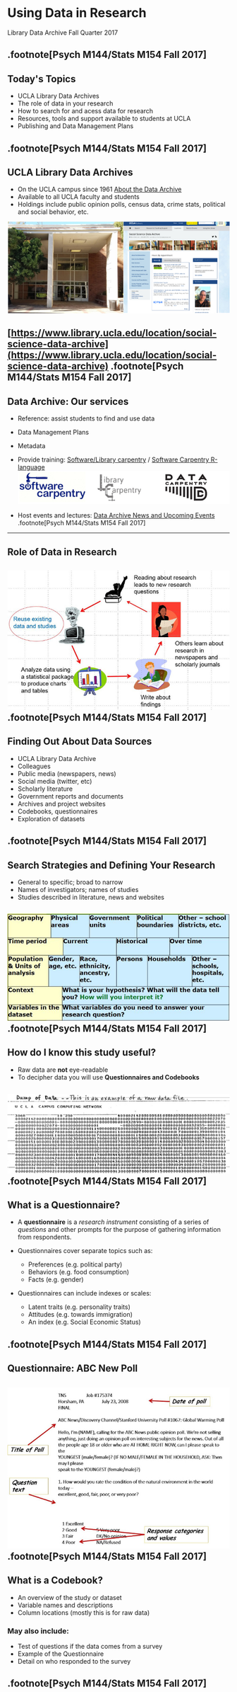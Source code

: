 <br><br><br><br><br>

# Using Data in Research  
Library Data Archive
Fall Quarter 2017

.footnote[Psych M144/Stats M154     Fall 2017]
---


## Today's Topics    

* UCLA Library Data Archives
* The role of data in your research
* How to search for and acess data for research
* Resources, tools and support available to students at UCLA
* Publishing and Data Management Plans

.footnote[Psych M144/Stats M154     Fall 2017]
---

## UCLA Library Data Archives   
 
* On the UCLA campus since 1961 [About the Data Archive](https://www.library.ucla.edu/social-science-data-archive/about-data-archive)
* Available to all UCLA faculty and students
* Holdings include public opinion polls, census data, crime stats, political and social behavior, etc.  

![illustration: Rolfe Hall](./images/dataArchive.jpg "Data Archive Library Website")

[https://www.library.ucla.edu/location/social-science-data-archive](https://www.library.ucla.edu/location/social-science-data-archive)
.footnote[Psych M144/Stats M154     Fall 2017]
---
## Data Archive: Our services
* Reference: assist students to find and use data
* Data Management Plans
* Metadata
* Provide training: [Software/Library carpentry](https://software-carpentry.org/) / [Software Carpentry R-language](https://www.library.ucla.edu/events/software-carpentry-workshop-r-version)   
![illustration: Carpentry-logos](./images/carpentrys-logo.jpg "carpentry-logos")

* Host events and lectures: [Data Archive News and Upcoming Events](https://www.library.ucla.edu/location/social-science-data-archive)
.footnote[Psych M144/Stats M154     Fall 2017]
---

## Role of Data in Research

![illustration: role of data in resaerch](./images/roleOfData.jpg "role of data in research")
.footnote[Psych M144/Stats M154     Fall 2017]
---

## Finding Out About Data Sources

* UCLA Library Data Archive
* Colleagues
* Public media (newspapers, news)
* Social media (twitter, etc)
* Scholarly literature
* Government reports and documents
* Archives and project websites
* Codebooks, questionnaires
* Exploration of datasets

.footnote[Psych M144/Stats M154     Fall 2017]
---

## Search Strategies and Defining Your Research

* General to specific; broad to narrow
* Names of investigators; names of studies
* Studies described in literature, news and websites  

![illustration: define your research](./images/DefineResearch.jpg "defining your research")
.footnote[Psych M144/Stats M154     Fall 2017]
---


## How do I know this study useful?

* Raw data are __not__ eye-readable
* To decipher data you will use __Questionnaires and Codebooks__

![illustration: codebook #1](./images/rawData.jpg "Raw Data sample")  
.footnote[Psych M144/Stats M154     Fall 2017]
---

## What is a Questionnaire?

* A __questionnaire__ is a _research instrument_ consisting of a series of _questions_ and other prompts for the purpose of gathering information from respondents.  

* Questionnaires cover separate topics such as:
	* Preferences (e.g. political party)
    * Behaviors (e.g. food consumption)
    * Facts (e.g. gender)

* Questionnaires can include indexes or scales:
	* Latent traits (e.g. personality traits)
    * Attitudes (e.g. towards immigration)
    * An index (e.g. Social Economic Status)

.footnote[Psych M144/Stats M154     Fall 2017]
---

## Questionnaire: ABC New Poll
![illustration: Questionnaire ABC New Poll](./images/codebook01.jpg "Questionnaire ABC New Poll")  
.footnote[Psych M144/Stats M154     Fall 2017]
---
## What is a Codebook?

* An overview of the study or dataset
* Variable names and descriptions
* Column locations (mostly this is for raw data)

### May also include:
* Test of questions if the data comes from a survey
* Example of the Questionnaire
* Detail on who responded to the survey

.footnote[Psych M144/Stats M154     Fall 2017]
---


## Codebook: General Social Survey
![illustration: codebook #2](./images/codebook02.jpg "CodebookExample")  

.footnote[Psych M144/Stats M154     Fall 2017]
---

## Codebook and Raw Data
![illustration: Codebook and Raw Data](./images/rawdataCodebook.jpg "Codebook and Raw Data")  

.footnote[Psych M144/Stats M154     Fall 2017]
---

## ICPSR Data Site  
#### Inter-university Consortium for Political and Social Research [http://www.icpsr.umich.edu](http://www.icpsr.umich.edu)  
![illustration: ICPSR](./images/icpsr01.jpg "ICPSR")  

.footnote[Psych M144/Stats M154     Fall 2017]
---
## ICPSR: Find Data
[http://www.icpsr.umich.edu/icpsrweb/ICPSR](http://www.icpsr.umich.edu/icpsrweb/ICPSR)  
![illustration: ICPSR Find Data](./images/icpsr02.jpg "ICPSR Find Data")  

.footnote[Psych M144/Stats M154     Fall 2017]
---

## ICPSR: Register to Access Data

![illustration: ICPSR Register](./images/icpsr03.jpg "ICPSR Register")

.footnote[Psych M144/Stats M154     Fall 2017]
---

## ICPSR: Search by Topics

![illustration: ICPSR Search by Topics](./images/icpsr04.jpg "ICPSR Search by Topics")

.footnote[Psych M144/Stats M154     Fall 2017]
---

## ICPSR: Search for and Compare Variables

![illustration: ICPSR Search for and Compare Variables](./images/icpsr05.jpg "ICPSR Search for and Compare Variables")

.footnote[Psych M144/Stats M154     Fall 2017]
---

## ICPSR: Compare Variables

![illustration: ICPSR Compare Variables](./images/icpsr06.jpg "ICPSR Compare Variables")

.footnote[Psych M144/Stats M154     Fall 2017]
---

## ICPSR: Study Page and Data

![illustration: ICPSR Study Page and Data#1](./images/icpsr07.jpg "ICPSR Study Page and Data")  

.footnote[Psych M144/Stats M154     Fall 2017]
---

## ICPSR: Reading About Data

![illustration: ICPSR Reading About Data](./images/icpsr08.jpg "ICPSR Reading About Data")

.footnote[Psych M144/Stats M154     Fall 2017]
---

## ICPSR: Publications linked to Data

![illustration: ICPSR Publications linked to Data](./images/icpsr09.jpg "ICPSR Publications linked to Data")  

.footnote[Psych M144/Stats M154     Fall 2017]
---

## ICPSR: Publications Linked to Data

![illustration: ICPSR Publications Linked to Data](./images/icpsr10.jpg "ICPSR Publications linked to Data")

.footnote[Psych M144/Stats M154     Fall 2017]
---

## Data Sources

* ICPSR: [http://www.icpsr.umich.edu/icpsrweb/ICPSR/](http://www.icpsr.umich.edu/icpsrweb/ICPSR/)
* UCLA Library Data Archive Catalog: [https://dataverse.harvard.edu/dataverse/ssda_ucla](https://dataverse.harvard.edu/dataverse/ssda_ucla)
* Government Sites, Census Data:   [https://www.census.gov/](https://www.census.gov/)
* IPUMS (Integrated Public Use Microdata Series): [https://www.ipums.org/](https://www.ipums.org/)
* Public Policy Institute of CA: [www.ppic.org](www.ppic.org)
* NBER (National Bureau of Economic Research): [http://www.nber.org/data/](http://www.nber.org/data/)
* CDC/NCHS (Centers for Disease Control and Prevention/National Center for Health Statistics): [https://www.cdc.gov/nchs/surveys.htm](https://www.cdc.gov/nchs/surveys.htm)
* Pew Research Center: [http://www.pewresearch.org/](http://www.pewresearch.org/)
* Data.gov: [https://www.data.gov/](https://www.data.gov/)

.footnote[Psych M144/Stats M154     Fall 2017]
---

# Data Management Plans

* What is a Data Management Plans
* Why do I need this?
* What tools are available to help?

.footnote[Psych M144/Stats M154     Fall 2017]
---

## What is a Data Management Plan?

A data management plan is a document that describes what you will do with your data _during_ your research and _after_ you complete your research.

.footnote[Psych M144/Stats M154     Fall 2017]
---

## Why do you need this?

* Funding Agencies
* Publishing  [https://dataden.library.ucla.edu/jspui/](https://dataden.library.ucla.edu/jspui/)  ORCID:[https://orcid.org/](https://orcid.org/)
* Sharing and Archiving Data
* Regardless of the requirements, good data management is an essential skill for researchers.

.footnote[Psych M144/Stats M154     Fall 2017]
---

## Getting Help with Data Management Plans

* Data Archive
* ICPSR

.footnote[Psych M144/Stats M154     Fall 2017]
---

## Questions?  

![illustration: Questions](./images/questions.jpg "Questions?")

.footnote[Psych M144/Stats M154     Fall 2017]
---

## Problems ?

## The Data Archive is here to help
1120-H Rolfe<br/>
ucla-data-archive@googlegroups.com<br/>
310-825-0716<br/><br/>
Tim Dennis, Director of the Data Archive<br/>
Jamie Jamison, Archive Staff<br/>

.footnote[Psych M144/Stats M154     Fall 2017]
